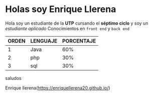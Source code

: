 # Holas soy Enrique Llerena

Hola soy un estudiante de la **UTP** cursando el **séptimo ciclo** y soy un  *estudiante aplicado*
Conocimientos en ``front end`` y ``back end  ``


 |      ORDEN          |LENGUAJE|PORCENTAJE                         |
|----------------|-------------------------------|-----------------------------|
|1|Java|60%|
|2|php|30%  |
|3|sql |30%|
saludos 

Enrique llerena(https://enriquellerena20.github.io/)